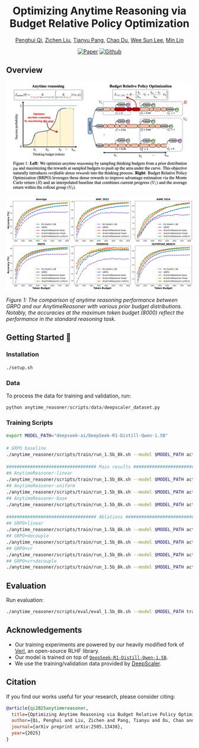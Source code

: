 <div align="center">

# Optimizing Anytime Reasoning via Budget Relative Policy Optimization
[Penghui Qi](https://scholar.google.com/citations?user=CLRsGEMAAAAJ&hl=en), [Zichen Liu](https://lkevinzc.github.io/), 
[Tianyu Pang](https://p2333.github.io/), [Chao Du](https://duchao0726.github.io/), [Wee Sun Lee](https://scholar.google.com/citations?user=8PCrLgwAAAAJ&hl=en), [Min Lin](https://scholar.google.com.sg/citations?user=BGONmkIAAAAJ&hl=en)

[![Paper](https://img.shields.io/badge/paper-A42C25?style=for-the-badge&logo=arxiv&logoColor=white )](https://arxiv.org/pdf/2505.13438)
[![Github](https://img.shields.io/badge/AnytimeReasoner-000000?style=for-the-badge&logo=github&logoColor=000&logoColor=white)](https://github.com/sail-sg/AnytimeReasoner)

</div>

## Overview

![](figures/entry.png)

![](figures/main_result_score_curve.png)

*Figure 1: The comparison of anytime reasoning performance between GRPO and our AnytimeReasoner with various prior budget distributions. Notably, the accuracies at the maximum token budget (8000) reflect the performance in the standard reasoning task.*


<!-- ## Ablations

![](figures/ablation_linear.png)
![](figures/ablation_decouple.png)
![](figures/ablation_vr.png) -->

## Getting Started 🎯
### Installation
```bash
./setup.sh
```

### Data
To process the data for training and validation, run:
```python
python anytime_reasoner/scripts/data/deepscaler_dataset.py
```

### Training Scripts

```bash
export MODEL_PATH="deepseek-ai/DeepSeek-R1-Distill-Qwen-1.5B"

# GRPO baseline
./anytime_reasoner/scripts/train/run_1.5b_8k.sh --model $MODEL_PATH actor_rollout_ref.rollout.n_summary=1 actor_rollout_ref.rollout.summary_method=grpo actor_rollout_ref.rollout.n_budget_support=1 actor_rollout_ref.rollout.budget_probs=base actor_rollout_ref.rollout.variance_reduction=v2only trainer.experiment_name=GRPO

################################## Main results ##################################
## AnytimeReasoner-linear
./anytime_reasoner/scripts/train/run_1.5b_8k.sh --model $MODEL_PATH actor_rollout_ref.rollout.n_summary=4 actor_rollout_ref.rollout.summary_method=brpo actor_rollout_ref.rollout.n_budget_support=4 actor_rollout_ref.rollout.budget_probs=linear actor_rollout_ref.rollout.variance_reduction=brpo trainer.experiment_name=AR-linear
## AnytimeReasoner-uniform
./anytime_reasoner/scripts/train/run_1.5b_8k.sh --model $MODEL_PATH actor_rollout_ref.rollout.n_summary=4 actor_rollout_ref.rollout.summary_method=brpo actor_rollout_ref.rollout.n_budget_support=4 actor_rollout_ref.rollout.budget_probs=uniform actor_rollout_ref.rollout.variance_reduction=brpo trainer.experiment_name=AR-uniform
## AnytimeReasoner-base
./anytime_reasoner/scripts/train/run_1.5b_8k.sh --model $MODEL_PATH actor_rollout_ref.rollout.n_summary=4 actor_rollout_ref.rollout.summary_method=brpo actor_rollout_ref.rollout.n_budget_support=4 actor_rollout_ref.rollout.budget_probs=base actor_rollout_ref.rollout.variance_reduction=brpo trainer.experiment_name=AR-base

################################## Ablations ##################################
## GRPO+linear
./anytime_reasoner/scripts/train/run_1.5b_8k.sh --model $MODEL_PATH actor_rollout_ref.rollout.n_summary=1 actor_rollout_ref.rollout.summary_method=grpo actor_rollout_ref.rollout.n_budget_support=4 actor_rollout_ref.rollout.budget_probs=linear actor_rollout_ref.rollout.variance_reduction=v2only trainer.experiment_name=GRPO+linear
## GRPO+decouple
./anytime_reasoner/scripts/train/run_1.5b_8k.sh --model $MODEL_PATH actor_rollout_ref.rollout.n_summary=4 actor_rollout_ref.rollout.summary_method=brpo actor_rollout_ref.rollout.n_budget_support=4 actor_rollout_ref.rollout.budget_probs=base actor_rollout_ref.rollout.variance_reduction=v2only trainer.experiment_name=GRPO+decouple
## GRPO+vr
./anytime_reasoner/scripts/train/run_1.5b_8k.sh --model $MODEL_PATH actor_rollout_ref.rollout.n_summary=1 actor_rollout_ref.rollout.summary_method=grpo actor_rollout_ref.rollout.n_budget_support=4 actor_rollout_ref.rollout.budget_probs=base actor_rollout_ref.rollout.variance_reduction=brpo trainer.experiment_name=GRPO+vr
## GRPO+vr+decouple
./anytime_reasoner/scripts/train/run_1.5b_8k.sh --model $MODEL_PATH actor_rollout_ref.rollout.n_summary=4 actor_rollout_ref.rollout.summary_method=brpo actor_rollout_ref.rollout.n_budget_support=4 actor_rollout_ref.rollout.budget_probs=base actor_rollout_ref.rollout.variance_reduction=brpo trainer.experiment_name=GRPO+vr+decouple
```

## Evaluation

Run evaluation:
```bash
./anytime_reasoner/scripts/eval/eval_1.5b_8k.sh --model $MODEL_PATH trainer.resume_mode=$RESUME_PATH
```


## Acknowledgements

- Our training experiments are powered by our heavily modified fork of [Verl](https://github.com/agentica-project/verl), an open-source RLHF library.
- Our model is trained on top of [`DeepSeek-R1-Distill-Qwen-1.5B`](https://huggingface.co/deepseek-ai/DeepSeek-R1-Distill-Qwen-1.5B).
- We use the training/validation data provided by [DeepScaler](https://github.com/agentica-project/rllm).


## Citation
If you find our works useful for your research, please consider citing:

```bibtex
@article{qi2025anytimereasoner,
  title={Optimizing Anytime Reasoning via Budget Relative Policy Optimization},
  author={Qi, Penghui and Liu, Zichen and Pang, Tianyu and Du, Chao and Lee, Wee Sun and Lin, Min},
  journal={arXiv preprint arXiv:2505.13438},
  year={2025}
}
```
